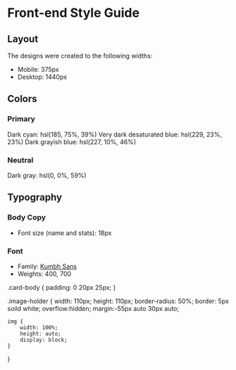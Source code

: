 # Front-end Style Guide

## Layout

The designs were created to the following widths:

- Mobile: 375px
- Desktop: 1440px

## Colors

### Primary

Dark cyan: hsl(185, 75%, 39%)
Very dark desaturated blue: hsl(229, 23%, 23%)
Dark grayish blue: hsl(227, 10%, 46%)

### Neutral

Dark gray: hsl(0, 0%, 59%)

## Typography

### Body Copy

- Font size (name and stats): 18px

### Font

- Family: [Kumbh Sans](https://fonts.google.com/specimen/Kumbh+Sans)
- Weights: 400, 700


.card-body {
    padding: 0 20px 25px;
}

.image-holder {
    width: 110px;
    height: 110px;
    border-radius: 50%;
    border: 5px soild white;
    overflow:hidden;
    margin:-55px auto 30px auto;

    img {
        width: 100%;
        height: auto;
        display: block;
    }
}